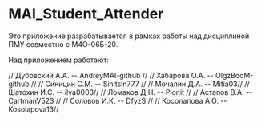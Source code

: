 # MAI_Student_Attender
Это приложение разрабатывается в рамках работы над дисциплиной ПМУ совместно с М4О-06Б-20.

Над приложением работают:

// Дубовский А.А. -- AndreyMAI-github //
// Хабарова О.А. -- OlgzBooM-github //
// Синицин С.М. -- Sinitsin777 //
// Мочалин Д.А. -- Mitia03//
// Шатохин И.С. -- ilya0003//
// Ломаков Д.Н. -- Pionit //
// Астапов В.А. -- CartmanV523 //
// Соловов И.К. -- DfyzS //
// Косолапова А.О. -- Kosolapova13//
